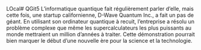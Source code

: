 LOcal# QGit5
L’informatique quantique fait régulièrement parler d’elle, mais cette fois, une startup californienne, D-Wave Quantum Inc., a fait un pas de géant. En utilisant son ordinateur quantique à recuit, l’entreprise a résolu un problème complexe que même les supercalculateurs les plus puissants au monde mettraient un million d’années à traiter. Cette démonstration pourrait bien marquer le début d’une nouvelle ère pour la science et la technologie.

